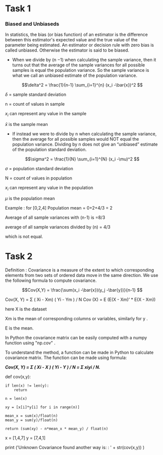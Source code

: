 # Task 1


### Biased and Unbiaseds

In statistics, the bias (or bias function) of an estimator is the difference between this estimator's expected value and the true value of the parameter being estimated. An estimator or decision rule with zero bias is called unbiased. Otherwise the estimator is said to be biased.

* When we divide by (n −1) when calculating the sample variance, then it turns out that
  the average of the sample variances for all possible samples is equal the population variance.
  So the sample variance is what we call an unbiased estimate of the population variance.



$$\delta^2 = \frac{1}{n-1} \sum_{i=1}^{n} (x_i -\bar{x})^2 $$

$\delta$ = sample standard deviation

n = count of values in sample

$x_i$ can represent any value in the sample

$\bar{x}$ is the sample mean


* If instead we were to divide by n when calculating the sample variance,
  then the average for all possible samples would NOT equal the population variance.
  Dividing by n does not give an “unbiased” estimate of the population standard deviation.
  
  

$$\sigma^2 = \frac{1}{N} \sum_{i=1}^{N} (x_i -\mu)^2 $$



$\sigma$ = population standard deviation

N = count of values in population

$x_i$ can represent any value in the population

$\mu$ is the population mean
  
  


Example :
for [0,2,4]
Population mean = 0+2+4/3 = 2

Average of all sample variances with (n-1) is =8/3

average of all sample variances divided by (n) = 4/3

which is not equal.



# Task 2


Definition :
Covariance is a measure of the extent to which corresponding elements from two sets of ordered data move in the same direction. We use the following formula to compute covariance.

$$Cov(X,Y) = \frac{\sum(x_i -\bar{x})(y_j -\bar{y})}{n-1} $$


Cov(X, Y) = Σ ( Xi - Xm) ( Yi - Ym ) / N
Cov (X) = E (E(X - Xm)’ * E(X - Xm))

here X is the dataset 

Xm is the mean of corresponding columns or variables, similarly for y . 

E is the mean.

In Python the covariance matrix can be easily computed with a numpy function using "np.cov" .

To understand the method, a function can be made in Python to calculate covariance matrix. 
The function can be made using formula:

***Cov(X, Y) = Σ ( Xi - X ) ( Yi - Y ) / N = Σ xiyi / N.***

def cov(x,y):

    if len(x) != len(y):
        return

    n = len(x)

    xy = [x[i]*y[i] for i in range(n)]

    mean_x = sum(x)/float(n)
    mean_y = sum(y)/float(n)

    return (sum(xy) - n*mean_x * mean_y) / float(n)

x = [1,4,7]
y = [7,4,1]

print ('Unknown Covariance found another way is: : ' + str(cov(x,y)) )

